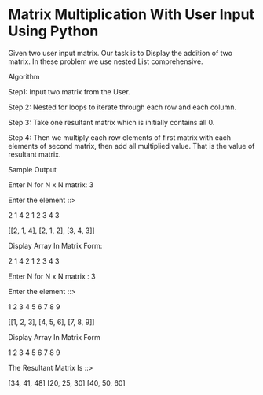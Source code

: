 # Matrix Multiplication With User Input Using Python

Given two user input matrix. Our task is to Display the addition of two matrix. In these problem we use nested List comprehensive.

Algorithm

Step1: Input two matrix from the User.

Step 2: Nested for loops to iterate through each row and each column.

Step 3: Take one resultant matrix which is initially contains all 0. 

Step 4: Then we multiply each row elements of first matrix with each elements of second matrix, then add all multiplied value. That is the value of resultant matrix.

Sample Output

Enter N for N x N matrix: 3

Enter the element ::>

2
1
4
2
1
2
3
4
3

[[2, 1, 4], [2, 1, 2], [3, 4, 3]]

Display Array In Matrix Form:

2 1 4 
2 1 2 
3 4 3 

Enter N for N x N matrix : 3

Enter the element ::>

1
2
3
4
5
6
7
8
9

[[1, 2, 3], [4, 5, 6], [7, 8, 9]]

Display Array In Matrix Form

1 2 3 
4 5 6 
7 8 9 

The Resultant Matrix Is ::>

[34, 41, 48]
[20, 25, 30]
[40, 50, 60]
